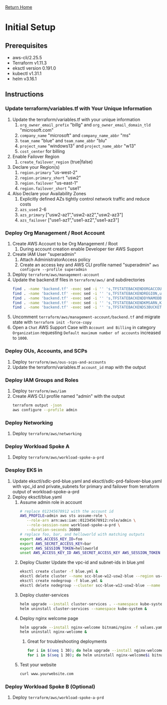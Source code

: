 [Return Home](../README.md#documentation)

# Initial Setup

## Prerequisites
- aws-cli/2.25.5
- Terraform v1.11.3
- eksctl version 0.191.0
- kubectl v1.31.1
- helm v3.16.1

## Instructions

### Update terraform/variables.tf with Your Unique Information
1. Update the terraform/variables.tf with your unique information
   1. `org_owner_email_prefix` "billg" and `org_owner_email_domain_tld` "microsoft.com"
   1. `company_name` "microsoft" and `company_name_abbr` "ms"
   1. `team_name` "blue" and `team_name_abbr` "blu"
   1. `project_name` "windows13" and `project_name_abbr` "w13"
   1. `cost_center` for billing
1. Enable Failover Region
   1. `create_failover_region` (true|false)
1. Declare your Region(s)
   1. `region.primary` "us-west-2"
   1. `region.primary_short` "usw2"
   1. `region.failover` "us-east-1"
   1. `region.failover_short` "use1"
1. Also Declare your Availability Zones
   1. Explicitly defined AZs tightly control network traffic and reduce costs
   1. `azs_used` 2-6
   1. `azs_primary` ["usw2-az1","usw2-az2","usw2-az3"]
   1. `azs_failover` ["use1-az1","use1-az2","use1-az3"]

### Deploy Org Management / Root Account
1. Create AWS Account to be Org Management / Root
   1. During account creation enable Developer tier AWS Support
1. Create IAM User "superadmin"
   1. Attach AdministratorAccess policy
   1. Create an access key and AWS CLI profile named "superadmin" `aws configure --profile superadmin`
1. Deploy `terraform/aws/management-account`
1. Update the backend.tf files in `terraform/aws/` and subdirectories
   ```sh
   find . -name 'backend.tf' -exec sed -i '' 's,TFSTATEBACKENDORGACCOUNTID,012345678912,g' {} + &&\
   find . -name 'backend.tf' -exec sed -i '' 's,TFSTATEBACKENDREGION,us-west-2,g' {} + &&\
   find . -name 'backend.tf' -exec sed -i '' 's,TFSTATEBACKENDDYNAMODBTABLE,scc-blu-w12-usw2-tfstate,g' {} + &&\
   find . -name 'backend.tf' -exec sed -i '' 's,TFSTATEBACKENDKMSARN,KEY_ARN,g' {} + &&\
   find . -name 'backend.tf' -exec sed -i '' 's,TFSTATEBACKENDS3BUCKETNAME,scc-blu-w12-usw2-tfstate-storage-blob-569d758c,g' {} +
   ```
1. Uncomment `terraform/aws/management-account/backend.tf` and migrate state with `terraform init -force-copy`
1. Open a `Chat` AWS Support Case with `Account and Billing` in category `Organization` requesting `Default maximum number of accounts` increased to `1000`.

### Deploy OUs, Accounts, and SCPs
1. Deploy `terraform/aws/ous-scps-and-accounts`
1. Update the terraform/variables.tf `account_id` map with the output

### Deploy IAM Groups and Roles
1. Deploy `terraform/aws/iam`
1. Create AWS CLI profile named "admin" with the output
   ```sh
   terraform output -json
   aws configure --profile admin
   ```

### Deploy Networking
1. Deploy `terraform/aws/networking`

### Deploy Workload Spoke A
1. Deploy `terraform/aws/workload-spoke-a-prd`

### Desploy EKS in 
1. Update eksctl/sdlc-prd-blue.yaml and eksctl/sdlc-prd-failover-blue.yaml with vpc_id and private_subnets for primary and failover from terraform output of workload-spoke-a-prd
1. Deploy eksctl/blue.yaml
   1. Assume admin role in account
      ```sh
      # replace 012345678912 with the account id
      AWS_PROFILE=admin aws sts assume-role \
         --role-arn arn:aws:iam::012345678912:role/admin \
         --role-session-name workload-spoke-a-prd \
         --duration-seconds 36000
      # replace foo, bar, and helloworld with matching outputs
      export AWS_ACCESS_KEY_ID=foo
      export AWS_SECRET_ACCESS_KEY=bar
      export AWS_SESSION_TOKEN=helloworld
      unset AWS_ACCESS_KEY_ID AWS_SECRET_ACCESS_KEY AWS_SESSION_TOKEN
      ```
   1. Deploy Cluster
      Update the vpc-id and subnet-ids in blue.yml
      ```sh
      eksctl create cluster -f blue.yml &
      eksctl delete cluster --name scc-blue-w12-usw2-blue --region us-west-2 &
      eksctl create nodegroup -f blue.yml &
      eksctl delete nodegroup --cluster scc-blue-w12-usw2-blue --name general --region us-west-2 &
      ```
   1. Deploy cluster-services
      ```sh
      helm upgrade --install cluster-services . --namespace kube-system --force &
      helm uninstall cluster-services --namespace kube-system &
      ```
   1. Deploy nginx welcome page
      ```sh
      helm upgrade --install nginx-welcome bitnami/nginx -f values.yaml --force &
      helm uninstall nginx-welcome &
      ```
      1. Great for troubleshooting deployments
         ```sh
         for i in $(seq 1 30); do helm upgrade --install nginx-welcome$i bitnami/nginx; done &
         for i in $(seq 1 30); do helm uninstall nginx-welcome$i bitnami/nginx; done &
         ```
   1. Test your website
      ```sh
      curl www.yourwebsite.com
      ```

### Deploy Workload Spoke B (Optional)
1. Deploy `terraform/aws/workload-spoke-a-prd`